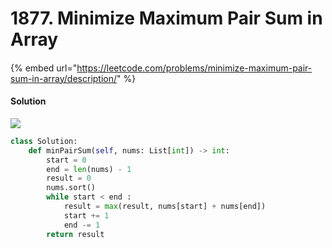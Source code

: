 # 1877. Minimize Maximum Pair Sum in Array

####

{% embed url="https://leetcode.com/problems/minimize-maximum-pair-sum-in-array/description/" %}

#### Solution

![](https://2187286006-files.gitbook.io/~/files/v0/b/gitbook-x-prod.appspot.com/o/spaces%2FiQecqnXAxPpAqOy6q7mO%2Fuploads%2FfoZofS9MLFvH8cCduPBN%2Ffile.drawing.svg?alt=media\&token=1c6194df-7dd1-4907-a7b6-bab19fa1ceaa)

```python
class Solution:
    def minPairSum(self, nums: List[int]) -> int:
        start = 0
        end = len(nums) - 1
        result = 0
        nums.sort()
        while start < end :
            result = max(result, nums[start] + nums[end])
            start += 1
            end -= 1
        return result
```
